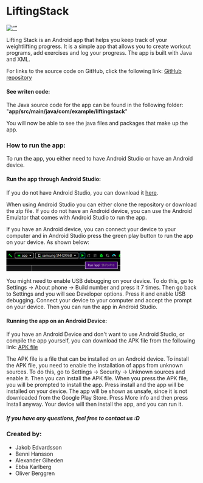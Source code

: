 # LiftingStack
[<img src="https://github.githubassets.com/images/modules/logos_page/GitHub-Logo.png" alt= “” width="300">](https://github.com/JakobEdvardsson/LiftingStack)

Lifting Stack is an Android app that helps you keep track of your weightlifting progress. It is a simple app that allows you to create workout programs, add exercises and log your progress. The app is built with Java and XML.

For links to the source code on GitHub, click the following link: [GitHub repository](https://github.com/JakobEdvardsson/LiftingStack)

#### See writen code:

The Java source code for the app can be found in the following folder: "**app/src/main/java/com/example/liftingstack**"

You will now be able to see the java files and packages that make up the app.


### How to run the app:
To run the app, you either need to have Android Studio or have an Android device.

#### Run the app through Android Studio:


If you do not have Android Studio, you can download it [here](https://developer.android.com/studio).

When using Android Studio you can either clone the repository or download the zip file. If you do not have an Android device, you can use the Android Emulator that comes with Android Studio to run the app.

If you have an Android device, you can connect your device to your computer and in Android Studio press the green play button to run the app on your device. As shown below:

<img src="images/RunApp.png" alt= “” width="300">

You might need to enable USB debugging on your device. To do this, go to Settings -> About phone -> Build number and press it 7 times. Then go back to Settings and you will see Developer options. Press it and enable USB debugging.
Connect your device to your computer and accept the prompt on your device. Then you can run the app in Android Studio.

#### Running the app on an Android Device:

If you have an Android Device and don't want to use Android Studio, or compile the app yourself,
you can download the APK file from the following link: [APK file](https://www.mediafire.com/file/b0sislu4lhyrkh2/LiftingStack.apk/file)

The APK file is a file that can be installed on an Android device. To install the APK file, you need to enable the installation of apps from unknown sources.
To do this, go to Settings -> Security -> Unknown sources and enable it. Then you can install the APK file.
When you press the APK file, you will be prompted to install the app. Press install and the app will be installed on your device.
The app will be shown as unsafe, since it is not downloaded from the Google Play Store. Press More info and then press Install anyway.
Your device will then install the app, and you can run it.

##### If you have any questions, feel free to contact us :D
### Created by:
- Jakob Edvardsson
- Benni Hansson
- Alexander Giheden
- Ebba Karlberg
- Oliver Berggren
